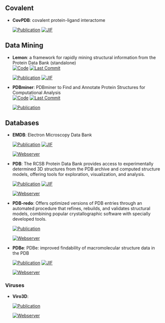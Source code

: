 

## **Covalent**


- **CovPDB**: covalent protein-ligand interactome  

    [![Publication](https://img.shields.io/badge/Publication-Citations:31-blue?style=for-the-badge&logo=bookstack)](https://doi.org/10.1093/nar/gkab868) 
    [![JIF](https://img.shields.io/badge/Impact_Factor-16.60-purple?style=for-the-badge&logo=academia)](https://doi.org/10.1093/nar/gkab868)


## **Data Mining**


- **Lemon**: a framework for rapidly mining structural information from the Protein Data Bank (standalone)  
    [![Code](https://img.shields.io/github/stars/chopralab/lemon?style=for-the-badge&logo=github)](https://github.com/chopralab/lemon) 
    [![Last Commit](https://img.shields.io/github/last-commit/chopralab/lemon?style=for-the-badge&logo=github)](https://github.com/chopralab/lemon) 

    [![Publication](https://img.shields.io/badge/Publication-Citations:3-blue?style=for-the-badge&logo=bookstack)](https://doi.org/10.1093/bioinformatics/btz178) 
    [![JIF](https://img.shields.io/badge/Impact_Factor-4.40-purple?style=for-the-badge&logo=academia)](https://doi.org/10.1093/bioinformatics/btz178)



- **PDBminer**: PDBminer to Find and Annotate Protein Structures for Computational Analysis  
    [![Code](https://img.shields.io/github/stars/ELELAB/PDBminer?style=for-the-badge&logo=github)](https://github.com/ELELAB/PDBminer) 
    [![Last Commit](https://img.shields.io/github/last-commit/ELELAB/PDBminer?style=for-the-badge&logo=github)](https://github.com/ELELAB/PDBminer) 

    [![Publication](https://img.shields.io/badge/Publication-Citations:0-blue?style=for-the-badge&logo=bookstack)](https://doi.org/10.1021/acs.jcim.3c00884.s001) 


## **Databases**


- **EMDB**: Electron Microscopy Data Bank  

    [![Publication](https://img.shields.io/badge/Publication-Citations:46-blue?style=for-the-badge&logo=bookstack)](https://doi.org/10.1093/nar/gkad1019) 
    [![JIF](https://img.shields.io/badge/Impact_Factor-16.60-purple?style=for-the-badge&logo=academia)](https://doi.org/10.1093/nar/gkad1019)

    [![Webserver](https://img.shields.io/badge/Webserver-online-brightgreen?style=for-the-badge&logo=cachet&logoColor=65FF8F)](https://www.ebi.ac.uk/emdb/) 


- **PDB**: The RCSB Protein Data Bank provides access to experimentally determined 3D structures from the PDB archive and computed structure models, offering tools for exploration, visualization, and analysis.  

    [![Publication](https://img.shields.io/badge/Publication-Citations:30894-blue?style=for-the-badge&logo=bookstack)](https://doi.org/10.1093/nar/28.1.235) 
    [![JIF](https://img.shields.io/badge/Impact_Factor-16.60-purple?style=for-the-badge&logo=academia)](https://doi.org/10.1093/nar/28.1.235)

    [![Webserver](https://img.shields.io/badge/Webserver-online-brightgreen?style=for-the-badge&logo=cachet&logoColor=65FF8F)](https://www.rcsb.org/) 


- **PDB-redo**: Offers optimized versions of PDB entries through an automated procedure that refines, rebuilds, and validates structural models, combining popular crystallographic software with specially developed tools.  

    [![Publication](https://img.shields.io/badge/Publication-Citations:197-blue?style=for-the-badge&logo=bookstack)](https://doi.org/10.1107/s0907444911054515) 

    [![Webserver](https://img.shields.io/badge/Webserver-online-brightgreen?style=for-the-badge&logo=cachet&logoColor=65FF8F)](https://pdb-redo.eu/) 


- **PDBe**: PDBe: improved findability of macromolecular structure data in the PDB  

    [![Publication](https://img.shields.io/badge/Publication-Citations:45-blue?style=for-the-badge&logo=bookstack)](https://doi.org/10.1093/nar/gkz990) 
    [![JIF](https://img.shields.io/badge/Impact_Factor-16.60-purple?style=for-the-badge&logo=academia)](https://doi.org/10.1093/nar/gkz990)

    [![Webserver](https://img.shields.io/badge/Webserver-online-brightgreen?style=for-the-badge&logo=cachet&logoColor=65FF8F)](https://www.ebi.ac.uk/pdbe) 

### **Viruses**

- **Viro3D**:   

    [![Publication](https://img.shields.io/badge/Publication-Citations:0-blue?style=for-the-badge&logo=bookstack)](https://doi.org/10.1101/2024.12.19.629443) 

    [![Webserver](https://img.shields.io/badge/Webserver-online-brightgreen?style=for-the-badge&logo=cachet&logoColor=65FF8F)](https://viro3d.cvr.gla.ac.uk/) 


